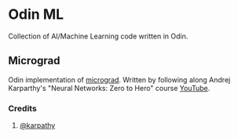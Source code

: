 # Odin ML

Collection of AI/Machine Learning code written in Odin.

## Micrograd
Odin implementation of [micrograd](https://github.com/karpathy/micrograd/tree/master/micrograd).
Written by following along Andrej Karparthy's "Neural Networks: Zero to Hero" course [YouTube](https://www.youtube.com/watch?v=VMj-3S1tku0&list=PLAqhIrjkxbuWI23v9cThsA9GvCAUhRvKZ).

### Credits
1. [@karpathy](https://github.com/karpathy)
